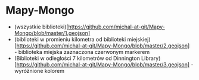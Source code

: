 Mapy-Mongo
==========
* (wszystkie biblioteki)[https://github.com/michal-at-git/Mapy-Mongo/blob/master/1.geojson]
* (biblioteki w promieniu kilometra od biblioteki miejskiej)[https://github.com/michal-at-git/Mapy-Mongo/blob/master/2.geojson] - biblioteka miejska zaznaczona czerwonym markerem
* (Biblioteki w odległości 7 kilometrów od Dinnington Library)[https://github.com/michal-at-git/Mapy-Mongo/blob/master/3.geojson] - wyróżnione kolorem
